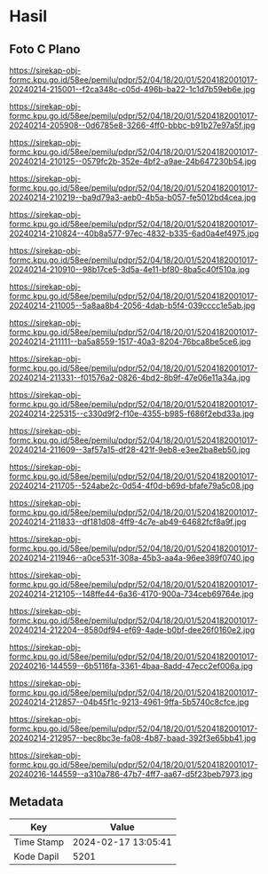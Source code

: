 # Hasil

## Foto C Plano

https://sirekap-obj-formc.kpu.go.id/58ee/pemilu/pdpr/52/04/18/20/01/5204182001017-20240214-215001--f2ca348c-c05d-496b-ba22-1c1d7b59eb6e.jpg

https://sirekap-obj-formc.kpu.go.id/58ee/pemilu/pdpr/52/04/18/20/01/5204182001017-20240214-205908--0d6785e8-3266-4ff0-bbbc-b91b27e97a5f.jpg

https://sirekap-obj-formc.kpu.go.id/58ee/pemilu/pdpr/52/04/18/20/01/5204182001017-20240214-210125--0579fc2b-352e-4bf2-a9ae-24b647230b54.jpg

https://sirekap-obj-formc.kpu.go.id/58ee/pemilu/pdpr/52/04/18/20/01/5204182001017-20240214-210219--ba9d79a3-aeb0-4b5a-b057-fe5012bd4cea.jpg

https://sirekap-obj-formc.kpu.go.id/58ee/pemilu/pdpr/52/04/18/20/01/5204182001017-20240214-210824--40b8a577-97ec-4832-b335-6ad0a4ef4975.jpg

https://sirekap-obj-formc.kpu.go.id/58ee/pemilu/pdpr/52/04/18/20/01/5204182001017-20240214-210910--98b17ce5-3d5a-4e11-bf80-8ba5c40f510a.jpg

https://sirekap-obj-formc.kpu.go.id/58ee/pemilu/pdpr/52/04/18/20/01/5204182001017-20240214-211005--5a8aa8b4-2056-4dab-b5f4-039cccc1e5ab.jpg

https://sirekap-obj-formc.kpu.go.id/58ee/pemilu/pdpr/52/04/18/20/01/5204182001017-20240214-211111--ba5a8559-1517-40a3-8204-76bca8be5ce6.jpg

https://sirekap-obj-formc.kpu.go.id/58ee/pemilu/pdpr/52/04/18/20/01/5204182001017-20240214-211331--f01576a2-0826-4bd2-8b9f-47e06e11a34a.jpg

https://sirekap-obj-formc.kpu.go.id/58ee/pemilu/pdpr/52/04/18/20/01/5204182001017-20240214-225315--c330d9f2-f10e-4355-b985-f686f2ebd33a.jpg

https://sirekap-obj-formc.kpu.go.id/58ee/pemilu/pdpr/52/04/18/20/01/5204182001017-20240214-211609--3af57a15-df28-421f-9eb8-e3ee2ba8eb50.jpg

https://sirekap-obj-formc.kpu.go.id/58ee/pemilu/pdpr/52/04/18/20/01/5204182001017-20240214-211705--524abe2c-0d54-4f0d-b69d-bfafe79a5c08.jpg

https://sirekap-obj-formc.kpu.go.id/58ee/pemilu/pdpr/52/04/18/20/01/5204182001017-20240214-211833--df181d08-4ff9-4c7e-ab49-64682fcf8a9f.jpg

https://sirekap-obj-formc.kpu.go.id/58ee/pemilu/pdpr/52/04/18/20/01/5204182001017-20240214-211946--a0ce531f-308a-45b3-aa4a-96ee389f0740.jpg

https://sirekap-obj-formc.kpu.go.id/58ee/pemilu/pdpr/52/04/18/20/01/5204182001017-20240214-212105--148ffe44-6a36-4170-900a-734ceb69764e.jpg

https://sirekap-obj-formc.kpu.go.id/58ee/pemilu/pdpr/52/04/18/20/01/5204182001017-20240214-212204--8580df94-ef69-4ade-b0bf-dee26f0160e2.jpg

https://sirekap-obj-formc.kpu.go.id/58ee/pemilu/pdpr/52/04/18/20/01/5204182001017-20240216-144559--6b5116fa-3361-4baa-8add-47ecc2ef006a.jpg

https://sirekap-obj-formc.kpu.go.id/58ee/pemilu/pdpr/52/04/18/20/01/5204182001017-20240214-212857--04b45f1c-9213-4961-9ffa-5b5740c8cfce.jpg

https://sirekap-obj-formc.kpu.go.id/58ee/pemilu/pdpr/52/04/18/20/01/5204182001017-20240214-212957--bec8bc3e-fa08-4b87-baad-392f3e65bb41.jpg

https://sirekap-obj-formc.kpu.go.id/58ee/pemilu/pdpr/52/04/18/20/01/5204182001017-20240216-144559--a310a786-47b7-4ff7-aa67-d5f23beb7973.jpg


## Metadata

| Key        | Value               |
| ---------- | ------------------- |
| Time Stamp | 2024-02-17 13:05:41 |
| Kode Dapil | 5201                |



